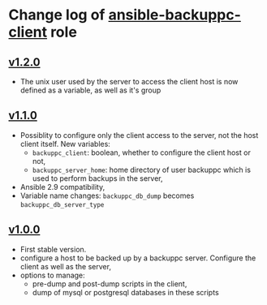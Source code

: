 # Change log of [ansible-backuppc-client](https://github.com/UdelaRInterior/ansible-backuppc-client) role

## [v1.2.0](https://github.com/UdelaRInterior/ansible-backuppc-client/tree/v1.2.0) 

* The unix user used by the server to access the client host is now defined as a variable, as well as it's group 

## [v1.1.0](https://github.com/UdelaRInterior/ansible-backuppc-client/tree/v1.1.0) 

* Possiblity to configure only the client access to the server, not the host client itself. New variables: 
  *  `backuppc_client`: boolean, whether to configure the client host or not,
  * `backuppc_server_home`:  home directory of user backuppc which is used to perform backups in the server,
* Ansible 2.9 compatibility,
* Variable name changes: `backuppc_db_dump` becomes `backuppc_db_server_type`


## [v1.0.0](https://github.com/UdelaRInterior/ansible-backuppc-client/tree/v1.0.0) 

* First stable version. 
* configure a host to be backed up by a backuppc server. Configure the client as well as the server,
* options to manage:
  * pre-dump and post-dump scripts in the client,  
  * dump of mysql or postgresql databases in these scripts
